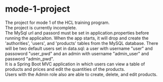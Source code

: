 # mode-1-project
The project for mode 1 of the HCL training program.  
The project is currently incomplete.  
The MySql url and passord must be set in application.properties before running the applicaiton. 
When the app starts, it will drop and create the 'authorities', 'users', and 'products' tables from the MySQL database. There will be two default users set in data.sql: a user with username "user" and passoword "user\_pwd" and an admin with username "admin\_user" and password "admin\_pwd".   
It is a Spring Boot MVC application in which users can view a table of products and prices and edit the quantities of the products.  
Users with the Admin role also are able to create, delete, and edit products.  
